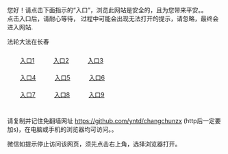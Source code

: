 您好！请点击下面指示的“入口”，浏览此网站是安全的，且为您带来平安。。 <br/>
点击入口后，请耐心等待， 过程中可能会出现无法打开的提示，请忽略，最终会进入网站. </br>

法轮大法在长春<br/>
<div style="padding:10px"><a style="margin:20px" target="_blank" href="https://dqpx4y3zc6hay.cloudfront.net/2Qpsp?mhaprga" id="ccLink1" rel="nofollow">入口1</a> <a target="_blank" style="margin:20px" href="https://d34b9dqljrpznx.cloudfront.net/2Qpsp?fsfwdyd" id="ccLink2" rel="nofollow">入口2</a> <a style="margin:20px" target="_blank" href="https://d1mv5e4psymdcu.cloudfront.net/2Qpsp?eossks" id="ccLink3" rel="nofollow">入口3</a></div>

<div style="padding:10px" ><a style="margin:20px" target="_blank" href="https://dqpx4y3zc6hay.cloudfront.net/2Qpsp?mhaprga" id="ccLink4" rel="nofollow">入口4</a> <a style="margin:20px" href="https://d34b9dqljrpznx.cloudfront.net/2Qpsp?fsfwdyd" target="_blank" id="ccLink5" rel="nofollow">入口5</a> <a style="margin:20px" href="https://d1mv5e4psymdcu.cloudfront.net/2Qpsp?eossks" target="_blank" id="ccLink6" rel="nofollow">入口6</a></div>

<div style="padding:10px"><a style="margin:20px" target="_blank" href="https://dqpx4y3zc6hay.cloudfront.net/2Qpsp?mhaprga" id="ccLink7" rel="nofollow">入口7</a> <a style="margin:20px" href="https://d34b9dqljrpznx.cloudfront.net/2Qpsp?fsfwdyd" target="_blank" id="ccLink8" rel="nofollow">入口8</a> <a style="margin:20px" target="_blank" href="https://d1mv5e4psymdcu.cloudfront.net/2Qpsp?eossks" id="ccLink9" rel="nofollow">入口9</a></div>

<br/>



请复制并记住免翻墙网址 https://github.com/yntd/changchunzx (http后一定要加s)，在电脑或手机的浏览器均可访问。。<br/>

微信如提示停止访问该网页，须先点击右上角，选择浏览器打开。

